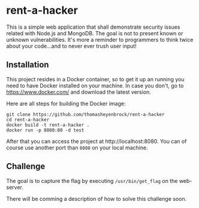 # rent-a-hacker

This is a simple web application that shall demonstrate security issues related with Node.js and MongoDB. The goal is not to present known or unknown vulnerabilities. It's more a reminder to programmers to think twice about your code...and to never ever trush user input!

## Installation

This project resides in a Docker container, so to get it up an running you need to have Docker installed on your machine. In case you don't, go to https://www.docker.com/ and download the latest version.

Here are all steps for building the Docker image:

```
git clone https://github.com/thomasheyenbrock/rent-a-hacker
cd rent-a-hacker
docker build -t rent-a-hacker .
docker run -p 8080:80 -d test
```

After that you can access the project at http://localhost:8080. You can of course use another port than `8080` on your local machine.

## Challenge

The goal is to capture the flag by executing `/usr/bin/get_flag` on the web-server.

There will be comming a description of how to solve this challenge soon.
